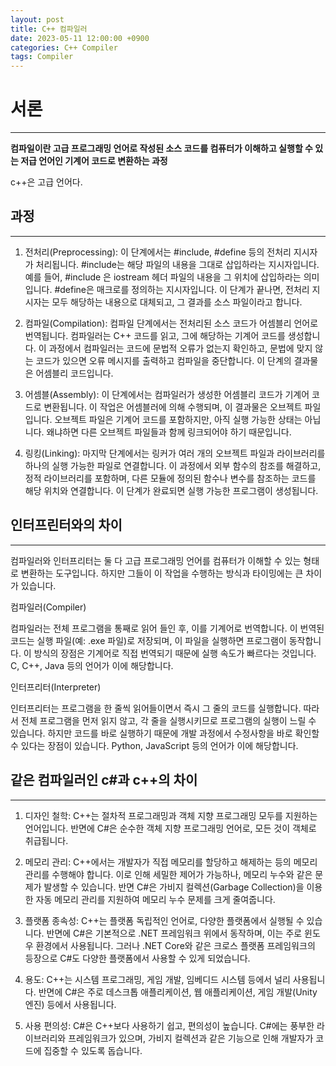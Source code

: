 ```yaml
---
layout: post
title: C++ 컴파일러
date: 2023-05-11 12:00:00 +0900
categories: C++ Compiler
tags: Compiler
---
```


# 서론
------------
**컴파일이란 고급 프로그래밍 언어로 작성된 소스 코드를 컴퓨터가 이해하고 실행할 수 있는 저급 언어인 기계어 코드로 변환하는 과정**

c++은 고급 언어다.

## 과정
----------------
1. 전처리(Preprocessing): 이 단계에서는 #include, #define 등의 전처리 지시자가 처리됩니다. #include는 해당 파일의 내용을 그대로 삽입하라는 지시자입니다. 예를 들어, #include <iostream>은 iostream 헤더 파일의 내용을 그 위치에 삽입하라는 의미입니다. #define은 매크로를 정의하는 지시자입니다. 이 단계가 끝나면, 전처리 지시자는 모두 해당하는 내용으로 대체되고, 그 결과를 소스 파일이라고 합니다.

2. 컴파일(Compilation): 컴파일 단계에서는 전처리된 소스 코드가 어셈블리 언어로 번역됩니다. 컴파일러는 C++ 코드를 읽고, 그에 해당하는 기계어 코드를 생성합니다. 이 과정에서 컴파일러는 코드에 문법적 오류가 없는지 확인하고, 문법에 맞지 않는 코드가 있으면 오류 메시지를 출력하고 컴파일을 중단합니다. 이 단계의 결과물은 어셈블리 코드입니다.

3. 어셈블(Assembly): 이 단계에서는 컴파일러가 생성한 어셈블리 코드가 기계어 코드로 변환됩니다. 이 작업은 어셈블러에 의해 수행되며, 이 결과물은 오브젝트 파일입니다. 오브젝트 파일은 기계어 코드를 포함하지만, 아직 실행 가능한 상태는 아닙니다. 왜냐하면 다른 오브젝트 파일들과 함께 링크되어야 하기 때문입니다.

4. 링킹(Linking): 마지막 단계에서는 링커가 여러 개의 오브젝트 파일과 라이브러리를 하나의 실행 가능한 파일로 연결합니다. 이 과정에서 외부 함수의 참조를 해결하고, 정적 라이브러리를 포함하며, 다른 모듈에 정의된 함수나 변수를 참조하는 코드를 해당 위치와 연결합니다. 이 단계가 완료되면 실행 가능한 프로그램이 생성됩니다.

## 인터프린터와의 차이
------------

컴파일러와 인터프리터는 둘 다 고급 프로그래밍 언어를 컴퓨터가 이해할 수 있는 형태로 변환하는 도구입니다. 하지만 그들이 이 작업을 수행하는 방식과 타이밍에는 큰 차이가 있습니다.

컴파일러(Compiler)

컴파일러는 전체 프로그램을 통째로 읽어 들인 후, 이를 기계어로 번역합니다. 이 번역된 코드는 실행 파일(예: .exe 파일)로 저장되며, 이 파일을 실행하면 프로그램이 동작합니다. 이 방식의 장점은 기계어로 직접 번역되기 때문에 실행 속도가 빠르다는 것입니다. C, C++, Java 등의 언어가 이에 해당합니다.

인터프리터(Interpreter)

인터프리터는 프로그램을 한 줄씩 읽어들이면서 즉시 그 줄의 코드를 실행합니다. 따라서 전체 프로그램을 먼저 읽지 않고, 각 줄을 실행시키므로 프로그램의 실행이 느릴 수 있습니다. 하지만 코드를 바로 실행하기 때문에 개발 과정에서 수정사항을 바로 확인할 수 있다는 장점이 있습니다. Python, JavaScript 등의 언어가 이에 해당합니다.

## 같은 컴파일러인 c#과 c++의 차이
--------------------

1. 디자인 철학: C++는 절차적 프로그래밍과 객체 지향 프로그래밍 모두를 지원하는 언어입니다. 반면에 C#은 순수한 객체 지향 프로그래밍 언어로, 모든 것이 객체로 취급됩니다.

2. 메모리 관리: C++에서는 개발자가 직접 메모리를 할당하고 해제하는 등의 메모리 관리를 수행해야 합니다. 이로 인해 세밀한 제어가 가능하나, 메모리 누수와 같은 문제가 발생할 수 있습니다. 반면 C#은 가비지 컬렉션(Garbage Collection)을 이용한 자동 메모리 관리를 지원하여 메모리 누수 문제를 크게 줄여줍니다.

3. 플랫폼 종속성: C++는 플랫폼 독립적인 언어로, 다양한 플랫폼에서 실행될 수 있습니다. 반면에 C#은 기본적으로 .NET 프레임워크 위에서 동작하며, 이는 주로 윈도우 환경에서 사용됩니다. 그러나 .NET Core와 같은 크로스 플랫폼 프레임워크의 등장으로 C#도 다양한 플랫폼에서 사용할 수 있게 되었습니다.

4. 용도: C++는 시스템 프로그래밍, 게임 개발, 임베디드 시스템 등에서 널리 사용됩니다. 반면에 C#은 주로 데스크톱 애플리케이션, 웹 애플리케이션, 게임 개발(Unity 엔진) 등에서 사용됩니다.

5. 사용 편의성: C#은 C++보다 사용하기 쉽고, 편의성이 높습니다. C#에는 풍부한 라이브러리와 프레임워크가 있으며, 가비지 컬렉션과 같은 기능으로 인해 개발자가 코드에 집중할 수 있도록 돕습니다.